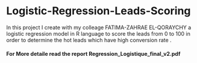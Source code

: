 # Logistic-Regression-Leads-Scoring
In this project I create with my colleage FATIMA-ZAHRAE EL-QORAYCHY a logistic regression model in R language to score the leads from 0 to 100 in order to determine the hot leads which have high conversion rate .
#### For More detaile read the report Regression_Logistique_final_v2.pdf
